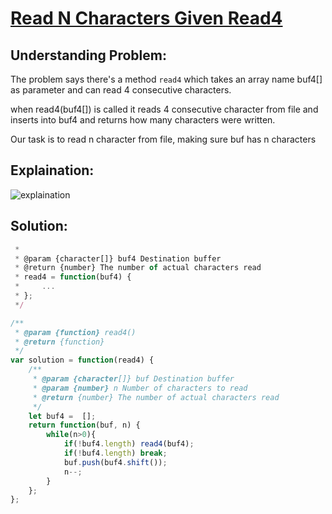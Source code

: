 # [Read N Characters Given Read4](https://leetcode.com/problems/read-n-characters-given-read4/)


## Understanding Problem: 
The problem says there's a method `read4` which takes an array name buf4[] as parameter and can read 4 consecutive characters.

when read4(buf4[]) is called it reads 4 consecutive character from file and inserts into buf4 and returns how many characters were written.

Our task is to read n character from file, making sure buf has n characters

## Explaination:

![explaination]()

## Solution:

```js
 * 
 * @param {character[]} buf4 Destination buffer
 * @return {number} The number of actual characters read
 * read4 = function(buf4) {
 *     ...
 * };
 */

/**
 * @param {function} read4()
 * @return {function}
 */
var solution = function(read4) {
    /**
     * @param {character[]} buf Destination buffer
     * @param {number} n Number of characters to read
     * @return {number} The number of actual characters read
     */
    let buf4 =  [];
    return function(buf, n) {
        while(n>0){
            if(!buf4.length) read4(buf4);
            if(!buf4.length) break;
            buf.push(buf4.shift());
            n--;
        }
    };
};
```



